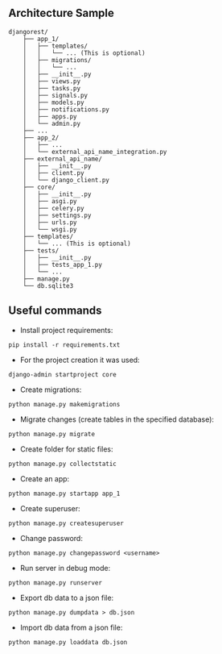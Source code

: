 
## Architecture Sample
~~~
djangorest/
    ├── app_1/
    │   ├── templates/
    │   │   └── ... (This is optional)
    │   ├── migrations/
    │   │   └── ...
    │   ├── __init__.py
    │   ├── views.py
    │   ├── tasks.py
    │   ├── signals.py
    │   ├── models.py
    │   ├── notifications.py
    │   ├── apps.py
    │   └── admin.py
    ├── ...
    ├── app_2/
    │   ├── ...
    │   └── external_api_name_integration.py
    ├── external_api_name/
    │   ├── __init__.py
    │   ├── client.py
    │   └── django_client.py
    ├── core/
    │   ├── __init__.py
    │   ├── asgi.py
    │   ├── celery.py
    │   ├── settings.py
    │   ├── urls.py
    │   └── wsgi.py
    ├── templates/
    │   └── ... (This is optional)
    ├── tests/
    │   ├── __init__.py
    │   ├── tests_app_1.py
    │   └── ...
    ├── manage.py
    └── db.sqlite3
~~~


## Useful commands

* Install project requirements:
~~~
pip install -r requirements.txt
~~~
* For the project creation it was used:
~~~
django-admin startproject core
~~~
* Create migrations:
~~~
python manage.py makemigrations
~~~
* Migrate changes (create tables in the specified database):
~~~
python manage.py migrate
~~~
* Create folder for static files:
~~~
python manage.py collectstatic
~~~
* Create an app:
~~~
python manage.py startapp app_1
~~~
* Create superuser:
~~~
python manage.py createsuperuser
~~~
* Change password:
~~~
python manage.py changepassword <username>
~~~
* Run server in debug mode:
~~~
python manage.py runserver 
~~~
* Export db data to a json file:
~~~
python manage.py dumpdata > db.json
~~~
* Import db data from a json file:
~~~
python manage.py loaddata db.json
~~~

